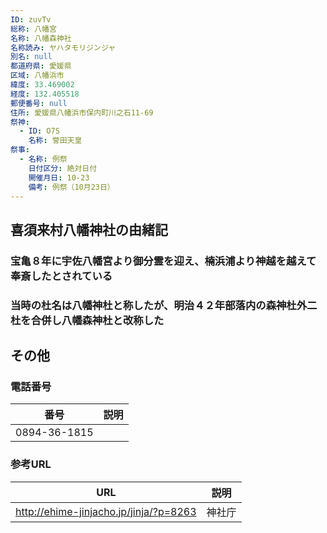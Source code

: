 ```yaml
---
ID: zuvTv
総称: 八幡宮
名称: 八幡森神社
名称読み: ヤハタモリジンジャ
別名: null
都道府県: 愛媛県
区域: 八幡浜市
緯度: 33.469002
経度: 132.405518
郵便番号: null
住所: 愛媛県八幡浜市保内町川之石11-69
祭神:
  - ID: O7S
    名称: 誉田天皇
祭事:
  - 名称: 例祭
    日付区分: 絶対日付
    開催月日: 10-23
    備考: 例祭（10月23日）
---
```


## 喜須来村八幡神社の由緒記

### 宝亀８年に宇佐八幡宮より御分霊を迎え、楠浜浦より神越を越えて奉斎したとされている

### 当時の杜名は八幡神杜と称したが、明治４２年部落内の森神杜外二杜を合併し八幡森神杜と改称した

## その他

### 電話番号

| 番号         | 説明 |
| ------------ | ---- |
| 0894-36-1815 |      |

### 参考URL

| URL                                    | 説明   |
| -------------------------------------- | ------ |
| http://ehime-jinjacho.jp/jinja/?p=8263 | 神社庁 |
